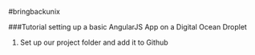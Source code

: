 #bringbackunix

###Tutorial setting up a basic AngularJS App on a Digital Ocean Droplet

1. Set up our project folder and add it to Github
